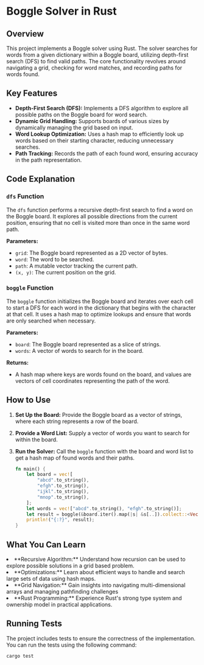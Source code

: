 # Boggle Solver in Rust

## Overview

This project implements a Boggle solver using Rust. The solver searches for words from a given dictionary within a Boggle board, utilizing depth-first search (DFS) to find valid paths. The core functionality revolves around navigating a grid, checking for word matches, and recording paths for words found.

## Key Features

- **Depth-First Search (DFS):** Implements a DFS algorithm to explore all possible paths on the Boggle board for word search.
- **Dynamic Grid Handling:** Supports boards of various sizes by dynamically managing the grid based on input.
- **Word Lookup Optimization:** Uses a hash map to efficiently look up words based on their starting character, reducing unnecessary searches.
- **Path Tracking:** Records the path of each found word, ensuring accuracy in the path representation.

## Code Explanation

### `dfs` Function

The `dfs` function performs a recursive depth-first search to find a word on the Boggle board. It explores all possible directions from the current position, ensuring that no cell is visited more than once in the same word path.

**Parameters:**
- `grid`: The Boggle board represented as a 2D vector of bytes.
- `word`: The word to be searched.
- `path`: A mutable vector tracking the current path.
- `(x, y)`: The current position on the grid.

### `boggle` Function

The `boggle` function initializes the Boggle board and iterates over each cell to start a DFS for each word in the dictionary that begins with the character at that cell. It uses a hash map to optimize lookups and ensure that words are only searched when necessary.

**Parameters:**
- `board`: The Boggle board represented as a slice of strings.
- `words`: A vector of words to search for in the board.

**Returns:**
- A hash map where keys are words found on the board, and values are vectors of cell coordinates representing the path of the word.

## How to Use

1. **Set Up the Board:**
   Provide the Boggle board as a vector of strings, where each string represents a row of the board.

2. **Provide a Word List:**
   Supply a vector of words you want to search for within the board.

3. **Run the Solver:**
   Call the `boggle` function with the board and word list to get a hash map of found words and their paths.

   ```rust
   fn main() {
       let board = vec![
           "abcd".to_string(),
           "efgh".to_string(),
           "ijkl".to_string(),
           "mnop".to_string(),
       ];
       let words = vec!["abcd".to_string(), "efgh".to_string()];
       let result = boggle(&board.iter().map(|s| &s[..]).collect::<Vec<&str>>(), &words);
       println!("{:?}", result);
   }
   ```
## What You Can Learn
<li>**Recursive Algorithm:** Understand how recursion can be used to explore possible solutions in a grid based problem.</li>
<li>**Optimizations:** Learn about efficient ways to handle and search large sets of data using hash maps.</li>
<li>**Grid Navigation:** Gain insights into navigating multi-dimensional arrays and managing pathfinding challenges</li>
<li>**Rust Programming:** Experience Rust's strong type system and ownership model in practical applications.</li>

## Running Tests
The project includes tests to ensure the correctness of the implementation. You can run the tests using the following command:

```bash
cargo test
```
